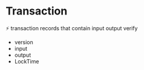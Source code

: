 # Transaction
⚡️ transaction records that contain input output verify 

* version
* input
* output
* LockTime
